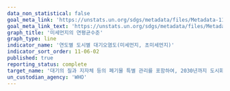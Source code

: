 ```yaml
---
data_non_statistical: false
goal_meta_link: 'https://unstats.un.org/sdgs/metadata/files/Metadata-11-06-02.pdf'
goal_meta_link_text: 'https://unstats.un.org/sdgs/metadata/files/Metadata-11-06-02.pdf'
graph_title: '미세먼지의 연평균수준'
graph_type: line
indicator_name: '연도별 도시별 대기오염도(미세먼지, 초미세먼지)'
indicator_sort_order: 11-06-02
published: true
reporting_status: complete
target_name: '대기의 질과 지자체 등의 폐기물 특별 관리를 포함하여, 2030년까지 도시화로 인한 부정적인 환경영향(인구 1인당)을 감소'
un_custodian_agency: 'WHO'
---
```

